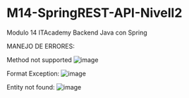 # M14-SpringREST-API-Nivell2
Modulo 14 ITAcademy Backend Java con Spring

MANEJO DE ERRORES:

Method not supported
![image](https://user-images.githubusercontent.com/77668181/125778500-761cb24e-5ce2-45cc-86ce-3d606ad2601b.png)

Format Exception:
![image](https://user-images.githubusercontent.com/77668181/125778558-ed957307-5013-4e6f-a107-a79d92ac83d3.png)

Entity not found:
![image](https://user-images.githubusercontent.com/77668181/125778596-93d4ab09-0302-4035-b193-253fcde3f0df.png)
